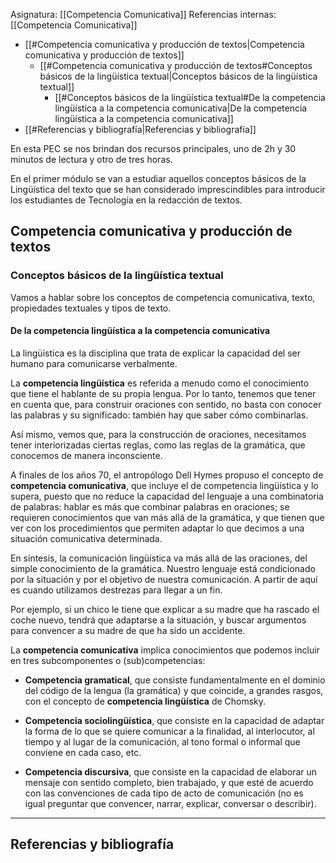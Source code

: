Asignatura: [[Competencia Comunicativa]]
Referencias internas: [[Competencia Comunicativa]]

- [[#Competencia comunicativa y producción de textos|Competencia comunicativa y producción de textos]]
	- [[#Competencia comunicativa y producción de textos#Conceptos básicos de la lingüística textual|Conceptos básicos de la lingüística textual]]
		- [[#Conceptos básicos de la lingüística textual#De la competencia lingüística a la competencia comunicativa|De la competencia lingüística a la competencia comunicativa]]
- [[#Referencias y bibliografía|Referencias y bibliografía]]


En esta PEC se nos brindan dos recursos principales, uno de 2h y 30 minutos de lectura y otro de tres horas.

En el primer módulo se van a estudiar aquellos conceptos básicos de la Lingüística del texto que se han considerado imprescindibles para introducir los estudiantes de Tecnología en la redacción de textos.

## Competencia comunicativa y producción de textos

### Conceptos básicos de la lingüística textual

Vamos a hablar sobre los conceptos de competencia comunicativa, texto, propiedades textuales y tipos de texto.

#### De la competencia lingüística a la competencia comunicativa

La lingüística es la disciplina que trata de explicar la capacidad del ser humano para comunicarse verbalmente. 

La **competencia lingüística** es referida a menudo como el conocimiento que tiene el hablante de su propia lengua. Por lo tanto, tenemos que tener en cuenta que, para construir oraciones con sentido, no basta con conocer las palabras y su significado: también hay que saber cómo combinarlas. 

Así mismo, vemos que, para la construcción de oraciones, necesitamos tener interiorizadas ciertas reglas, como las reglas de la gramática, que conocemos de manera inconsciente.

A finales de los años 70, el antropólogo Dell Hymes propuso el concepto de **competencia comunicativa**, que incluye el de competencia lingüística y lo supera, puesto que no reduce la capacidad del lenguaje a una combinatoria de palabras: hablar es más que combinar palabras en oraciones; se requieren conocimientos que van más allá de la gramática, y que tienen que ver con los procedimientos que permiten adaptar lo que decimos a una situación comunicativa determinada.

En síntesis, la comunicación lingüística va más allá de las oraciones, del simple conocimiento de la gramática. Nuestro lenguaje está condicionado por la situación y por el objetivo de nuestra comunicación. A partir de aquí es cuando utilizamos destrezas para llegar a un fin. 

Por ejemplo, si un chico le tiene que explicar a su madre que ha rascado el coche nuevo, tendrá que adaptarse a la situación, y buscar argumentos para convencer a su madre de que ha sido un accidente.

La **competencia comunicativa** implica conocimientos que podemos incluir en tres subcomponentes o (sub)competencias: 

- **Competencia gramatical**, que consiste fundamentalmente en el dominio del código de la lengua (la gramática) y que coincide, a grandes rasgos, con el concepto de **competencia lingüística** de Chomsky.

- **Competencia sociolingüística**, que consiste en la capacidad de adaptar la forma de lo que se quiere comunicar a la finalidad, al interlocutor, al tiempo y al lugar de la comunicación, al tono formal o informal que conviene en cada caso, etc.

- **Competencia discursiva**, que consiste en la capacidad de elaborar un mensaje con sentido completo, bien trabajado, y que esté de acuerdo con las convenciones de cada tipo de acto de comunicación (no es igual preguntar que convencer, narrar, explicar, conversar o describir).





----

## Referencias y bibliografía

